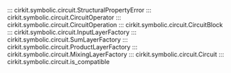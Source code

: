 ::: cirkit.symbolic.circuit.StructuralPropertyError
::: cirkit.symbolic.circuit.CircuitOperator
::: cirkit.symbolic.circuit.CircuitOperation
::: cirkit.symbolic.circuit.CircuitBlock
::: cirkit.symbolic.circuit.InputLayerFactory
::: cirkit.symbolic.circuit.SumLayerFactory
::: cirkit.symbolic.circuit.ProductLayerFactory
::: cirkit.symbolic.circuit.MixingLayerFactory
::: cirkit.symbolic.circuit.Circuit
::: cirkit.symbolic.circuit.is_compatible
